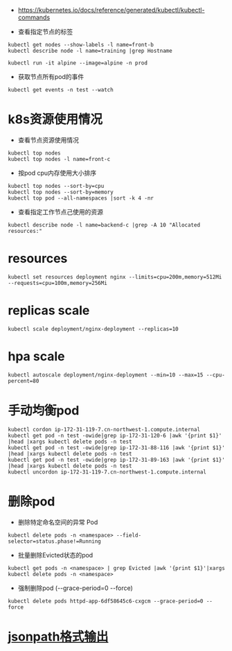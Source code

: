 * https://kubernetes.io/docs/reference/generated/kubectl/kubectl-commands

* 查看指定节点的标签
```
kubectl get nodes --show-labels -l name=front-b
kubectl describe node -l name=training |grep Hostname
```
```
kubectl run -it alpine --image=alpine -n prod
```

* 获取节点所有pod的事件
```
kubectl get events -n test --watch
```


# k8s资源使用情况
* 查看节点资源使用情况
```
kubectl top nodes
kubectl top nodes -l name=front-c
```
* 按pod cpu内存使用大小排序
```
kubectl top nodes --sort-by=cpu
kubectl top nodes --sort-by=memory
kubectl top pod --all-namespaces |sort -k 4 -nr
```
* 查看指定工作节点己使用的资源
```
kubectl describe node -l name=backend-c |grep -A 10 "Allocated resources:"
```

# resources
```
kubectl set resources deployment nginx --limits=cpu=200m,memory=512Mi --requests=cpu=100m,memory=256Mi
```

# replicas scale
```
kubectl scale deployment/nginx-deployment --replicas=10
```
# hpa scale
```
kubectl autoscale deployment/nginx-deployment --min=10 --max=15 --cpu-percent=80
```

# 手动均衡pod
```
kubectl cordon ip-172-31-119-7.cn-northwest-1.compute.internal
kubectl get pod -n test -owide|grep ip-172-31-120-6 |awk '{print $1}' |head |xargs kubectl delete pods -n test
kubectl get pod -n test -owide|grep ip-172-31-88-116 |awk '{print $1}' |head |xargs kubectl delete pods -n test
kubectl get pod -n test -owide|grep ip-172-31-89-163 |awk '{print $1}' |head |xargs kubectl delete pods -n test
kubectl uncordon ip-172-31-119-7.cn-northwest-1.compute.internal
```

# 删除pod
* 删除特定命名空间的异常 Pod
```
kubectl delete pods -n <namespace> --field-selector=status.phase!=Running
```

* 批量删除Evicted状态的pod
```
kubectl get pods -n <namespace> | grep Evicted |awk '{print $1}'|xargs kubectl delete pods -n <namespace>
```

* 强制删除pod (--grace-period=0 --force)
```
kubectl delete pods httpd-app-6df58645c6-cxgcm --grace-period=0 --force
```

# [jsonpath格式输出](https://kubernetes.io/zh-cn/docs/reference/kubectl/jsonpath/)
